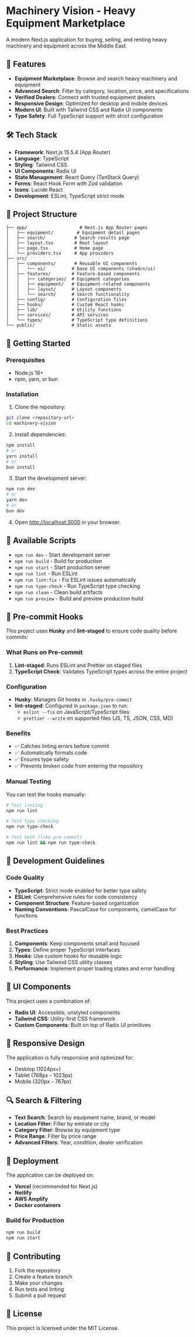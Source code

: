 # Machinery Vision - Heavy Equipment Marketplace

A modern Next.js application for buying, selling, and renting heavy machinery and equipment across the Middle East.

## 🚀 Features

- **Equipment Marketplace**: Browse and search heavy machinery and equipment
- **Advanced Search**: Filter by category, location, price, and specifications
- **Verified Dealers**: Connect with trusted equipment dealers
- **Responsive Design**: Optimized for desktop and mobile devices
- **Modern UI**: Built with Tailwind CSS and Radix UI components
- **Type Safety**: Full TypeScript support with strict configuration

## 🛠️ Tech Stack

- **Framework**: Next.js 15.5.4 (App Router)
- **Language**: TypeScript
- **Styling**: Tailwind CSS
- **UI Components**: Radix UI
- **State Management**: React Query (TanStack Query)
- **Forms**: React Hook Form with Zod validation
- **Icons**: Lucide React
- **Development**: ESLint, TypeScript strict mode

## 📁 Project Structure

```
├── app/                    # Next.js App Router pages
│   ├── equipment/         # Equipment detail pages
│   ├── search/           # Search results page
│   ├── layout.tsx        # Root layout
│   ├── page.tsx          # Home page
│   └── providers.tsx     # App providers
├── src/
│   ├── components/       # Reusable UI components
│   │   └── ui/          # Base UI components (shadcn/ui)
│   ├── features/        # Feature-based components
│   │   ├── categories/  # Equipment categories
│   │   ├── equipment/   # Equipment-related components
│   │   ├── layout/      # Layout components
│   │   └── search/      # Search functionality
│   ├── config/          # Configuration files
│   ├── hooks/           # Custom React hooks
│   ├── lib/             # Utility functions
│   ├── services/        # API services
│   └── types/           # TypeScript type definitions
└── public/              # Static assets
```

## 🚀 Getting Started

### Prerequisites

- Node.js 18+
- npm, yarn, or bun

### Installation

1. Clone the repository:

```bash
git clone <repository-url>
cd machinery-vision
```

2. Install dependencies:

```bash
npm install
# or
yarn install
# or
bun install
```

3. Start the development server:

```bash
npm run dev
# or
yarn dev
# or
bun dev
```

4. Open [http://localhost:3000](http://localhost:3000) in your browser.

## 📜 Available Scripts

- `npm run dev` - Start development server
- `npm run build` - Build for production
- `npm run start` - Start production server
- `npm run lint` - Run ESLint
- `npm run lint:fix` - Fix ESLint issues automatically
- `npm run type-check` - Run TypeScript type checking
- `npm run clean` - Clean build artifacts
- `npm run preview` - Build and preview production build

## 🎯 Pre-commit Hooks

This project uses **Husky** and **lint-staged** to ensure code quality before commits:

### What Runs on Pre-commit

1. **Lint-staged**: Runs ESLint and Prettier on staged files
2. **TypeScript Check**: Validates TypeScript types across the entire project

### Configuration

- **Husky**: Manages Git hooks in `.husky/pre-commit`
- **lint-staged**: Configured in `package.json` to run:
  - `eslint --fix` on JavaScript/TypeScript files
  - `prettier --write` on supported files (JS, TS, JSON, CSS, MD)

### Benefits

- ✅ Catches linting errors before commit
- ✅ Automatically formats code
- ✅ Ensures type safety
- ✅ Prevents broken code from entering the repository

### Manual Testing

You can test the hooks manually:

```bash
# Test linting
npm run lint

# Test type checking
npm run type-check

# Test both (like pre-commit)
npm run lint && npm run type-check
```

## 🔧 Development Guidelines

### Code Quality

- **TypeScript**: Strict mode enabled for better type safety
- **ESLint**: Comprehensive rules for code consistency
- **Component Structure**: Feature-based organization
- **Naming Conventions**: PascalCase for components, camelCase for functions

### Best Practices

1. **Components**: Keep components small and focused
2. **Types**: Define proper TypeScript interfaces
3. **Hooks**: Use custom hooks for reusable logic
4. **Styling**: Use Tailwind CSS utility classes
5. **Performance**: Implement proper loading states and error handling

## 🎨 UI Components

This project uses a combination of:

- **Radix UI**: Accessible, unstyled components
- **Tailwind CSS**: Utility-first CSS framework
- **Custom Components**: Built on top of Radix UI primitives

## 📱 Responsive Design

The application is fully responsive and optimized for:

- Desktop (1024px+)
- Tablet (768px - 1023px)
- Mobile (320px - 767px)

## 🔍 Search & Filtering

- **Text Search**: Search by equipment name, brand, or model
- **Location Filter**: Filter by emirate or city
- **Category Filter**: Browse by equipment type
- **Price Range**: Filter by price range
- **Advanced Filters**: Year, condition, dealer verification

## 🚀 Deployment

The application can be deployed on:

- **Vercel** (recommended for Next.js)
- **Netlify**
- **AWS Amplify**
- **Docker containers**

### Build for Production

```bash
npm run build
npm run start
```

## 🤝 Contributing

1. Fork the repository
2. Create a feature branch
3. Make your changes
4. Run tests and linting
5. Submit a pull request

## 📄 License

This project is licensed under the MIT License.

